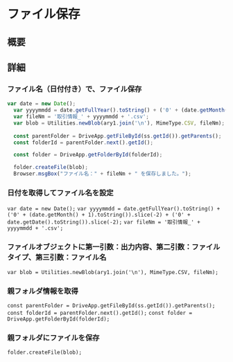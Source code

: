 # ファイル保存
## 概要
## 詳細
### ファイル名（日付付き）で、ファイル保存
```JavaScript
var date = new Date();
  var yyyymmdd = date.getFullYear().toString() + ('0' + (date.getMonth() + 1).toString()).slice(-2) + ('0' + date.getDate().toString()).slice(-2);
  var fileNm = '取引情報_' + yyyymmdd + '.csv';
  var blob = Utilities.newBlob(ary1.join('\n'), MimeType.CSV, fileNm);
    
  const parentFolder = DriveApp.getFileById(ss.getId()).getParents();
  const folderId = parentFolder.next().getId();

  const folder = DriveApp.getFolderById(folderId);

  folder.createFile(blob);
  Browser.msgBox("ファイル名：" + fileNm + " を保存しました。");
  ```
### 日付を取得してファイル名を設定
  `var date = new Date();`
  `var yyyymmdd = date.getFullYear().toString() + ('0' + (date.getMonth() + 1).toString()).slice(-2) + ('0' + date.getDate().toString()).slice(-2);`
  `var fileNm = '取引情報_' + yyyymmdd + '.csv';`

### ファイルオブジェクトに第一引数：出力内容、第二引数：ファイルタイプ、第三引数：ファイル名
`var blob = Utilities.newBlob(ary1.join('\n'), MimeType.CSV, fileNm);`

### 親フォルダ情報を取得
`const parentFolder = DriveApp.getFileById(ss.getId()).getParents();`
`const folderId = parentFolder.next().getId();`
`const folder = DriveApp.getFolderById(folderId);`

### 親フォルダにファイルを保存
`folder.createFile(blob);`